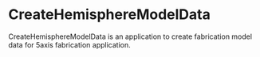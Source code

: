 # CreateHemisphereModelData

CreateHemisphereModelData is an application to create fabrication model data for 5axis fabrication application.
